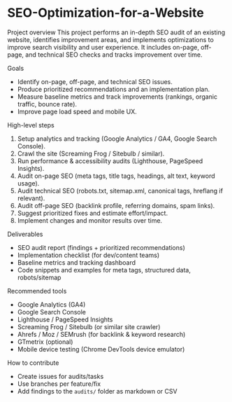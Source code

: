 # SEO-Optimization-for-a-Website



Project overview
This project performs an in-depth SEO audit of an existing website, identifies improvement areas, and implements optimizations to improve search visibility and user experience. It includes on-page, off-page, and technical SEO checks and tracks improvement over time.

Goals
- Identify on-page, off-page, and technical SEO issues.
- Produce prioritized recommendations and an implementation plan.
- Measure baseline metrics and track improvements (rankings, organic traffic, bounce rate).
- Improve page load speed and mobile UX.

High-level steps
1. Setup analytics and tracking (Google Analytics / GA4, Google Search Console).
2. Crawl the site (Screaming Frog / Sitebulb / similar).
3. Run performance & accessibility audits (Lighthouse, PageSpeed Insights).
4. Audit on-page SEO (meta tags, title tags, headings, alt text, keyword usage).
5. Audit technical SEO (robots.txt, sitemap.xml, canonical tags, hreflang if relevant).
6. Audit off-page SEO (backlink profile, referring domains, spam links).
7. Suggest prioritized fixes and estimate effort/impact.
8. Implement changes and monitor results over time.

Deliverables
- SEO audit report (findings + prioritized recommendations)
- Implementation checklist (for dev/content teams)
- Baseline metrics and tracking dashboard
- Code snippets and examples for meta tags, structured data, robots/sitemap

Recommended tools
- Google Analytics (GA4)
- Google Search Console
- Lighthouse / PageSpeed Insights
- Screaming Frog / Sitebulb (or similar site crawler)
- Ahrefs / Moz / SEMrush (for backlink & keyword research)
- GTmetrix (optional)
- Mobile device testing (Chrome DevTools device emulator)

How to contribute
- Create issues for audits/tasks
- Use branches per feature/fix
- Add findings to the `audits/` folder as markdown or CSV
